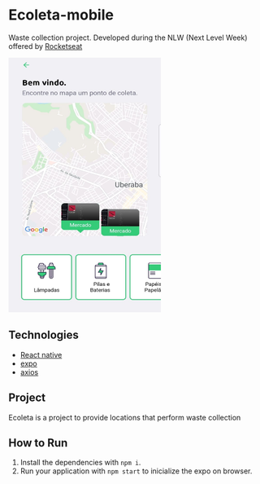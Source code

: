 # Ecoleta-mobile
Waste collection project. Developed during the NLW (Next Level Week) offered by [Rocketseat](https://rocketseat.com.br/)

<img src="./assets/screenshot.png" width="300" height="500">


## Technologies

- [React native](https://reactnative.dev/)
- [expo](https://expo.io/)
- [axios](https://github.com/axios/axios)

##  Project

Ecoleta is a project to provide locations that perform waste collection

## How to Run

1. Install the dependencies with `npm i`.
2. Run your application with `npm start` to inicialize the expo on browser.
